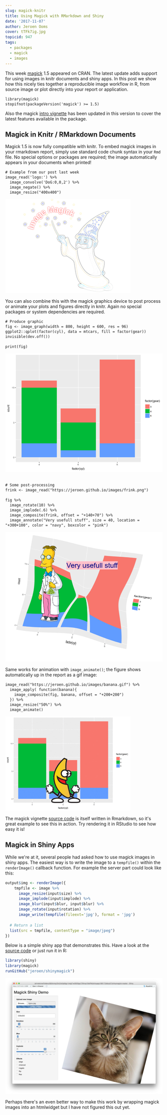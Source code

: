 ```yaml
---
slug: magick-knitr
title: Using Magick with RMarkdown and Shiny
date: '2017-11-07'
author: Jeroen Ooms
cover: tTFk7ig.jpg
topicid: 947
tags:
  - packages
  - magick
  - images
---
```


This week [magick](https://cran.r-project.org/web/packages/magick/vignettes/intro.html) 1.5 appeared on CRAN. The latest update adds support for using images in knitr documents and shiny apps. In this post we show how this nicely ties together a reproducible image workflow in R, from source image or plot directly into your report or application.

```{r}
library(magick)
stopifnot(packageVersion('magick') >= 1.5)
```


Also the magick [intro vignette](https://cran.r-project.org/web/packages/magick/vignettes/intro.html) has been updated in this version to cover the latest features available in the package.

## Magick in Knitr / RMarkdown Documents

Magick 1.5 is now fully compatible with knitr. To embed magick images in your rmarkdown report, simply use standard code chunk syntax in your `Rmd` file. No special options or packages are required; the image automatically appears in your documents when printed!

```{r}
# Example from our post last week
image_read('logo:') %>%
  image_convolve('DoG:0,0,2') %>%
  image_negate() %>%
  image_resize("400x400")
```

![fig1](PhwCJ4k.gif)

You can also combine this with the magick graphics device to post process or animate your plots and figures directly in knitr. Again no special packages or system dependencies are required.

```{r}
# Produce graphic
fig <- image_graph(width = 800, height = 600, res = 96)
ggplot2::qplot(factor(cyl), data = mtcars, fill = factor(gear))
invisible(dev.off())

print(fig)
```

![fig2](zFLcHws.png)

```{r}

# Some post-processing
frink <- image_read("https://jeroen.github.io/images/frink.png")

fig %>%
  image_rotate(10) %>%
  image_implode(.6) %>%
  image_composite(frink, offset = "+140+70") %>%
  image_annotate("Very usefull stuff", size = 40, location = "+300+100", color = "navy", boxcolor = "pink")
```

![fig3](0E5cqaz.png)

Same works for animation with `image_animate()`; the figure shows automatically up in the report as a gif image:

```{r}
image_read("https://jeroen.github.io/images/banana.gif") %>%
  image_apply( function(banana){
    image_composite(fig, banana, offset = "+200+200")
  }) %>%
  image_resize("50%") %>%
  image_animate()
```

![fig4](mi67gjt.gif)


The magick vignette [source code](https://raw.githubusercontent.com/ropensci/magick/master/vignettes/intro.Rmd) is itself written in Rmarkdown, so it's great example to see this in action. Try rendering it in RStudio to see how easy it is!

## Magick in Shiny Apps

While we're at it, several people had asked how to use magick images in shiny apps. The easiest way is to write the image to a `tempfile()` within the `renderImage()` callback function. For example the server part could look like this:

```r
output$img <- renderImage({
    tmpfile <- image %>%
      image_resize(input$size) %>%
      image_implode(input$implode) %>%
      image_blur(input$blur, input$blur) %>%
      image_rotate(input$rotation) %>%
      image_write(tempfile(fileext='jpg'), format = 'jpg')

  # Return a list
  list(src = tmpfile, contentType = "image/jpeg")
})
```

Below is a simple shiny app that demonstrates this. Have a look at the [source code](https://github.com/jeroen/shinymagick/blob/master/app.R) or just run it in R:

```r
library(shiny)
library(magick)
runGitHub("jeroen/shinymagick")
```

[![tigrou](tTFk7ig.jpg)](https://jeroen.shinyapps.io/shinymagick)

Perhaps there's an even better way to make this work by wrapping magick images into an htmlwidget but I have not figured this out yet.
